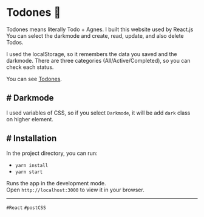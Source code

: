 # Todones 📝

Todones means literally Todo + Agnes.
I built this website used by React.js
You can select the darkmode and create, read, update, and also delete Todos.

I used the localStorage, so it remembers the data you saved and the darkmode.
There are three categories (All/Active/Completed), so you can check each status.

You can see [Todones](https://todoagnes.netlify.app/).

## # Darkmode

I used variables of CSS, so if you select `Darkmode`, it will be add `dark` class on higher element.

## # Installation

In the project directory, you can run:

- `yarn install`
- `yarn start`

Runs the app in the development mode.\
Open `http://localhost:3000` to view it in your browser.

---

`#React` `#postCSS`
